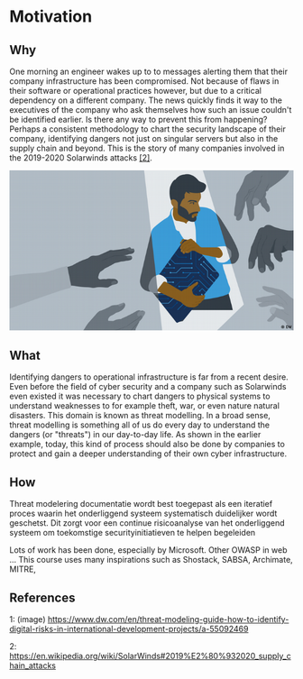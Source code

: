 # Motivation

## Why
One morning an engineer wakes up to to messages alerting them that their company infrastructure has been compromised.
Not because of flaws in their software or operational practices however, but due to a critical dependency on a different company.
The news quickly finds it way to the executives of the company who ask themselves how such an issue couldn't be identified earlier.
Is there any way to prevent this from happening?
Perhaps a consistent methodology to chart the security landscape of their company, identifying dangers not just on singular servers but also in the supply chain and beyond.
This is the story of many companies involved in the 2019-2020 Solarwinds attacks [[2]](#References).

![](motivation-cover.jpg)



## What

Identifying dangers to operational infrastructure is far from a recent desire.
Even before the field of cyber security and a company such as Solarwinds even existed it was necessary to chart dangers to physical systems to understand weaknesses to for example theft, war, or even nature natural disasters.
This domain is known as threat modelling.
In a broad sense, threat modelling is something all of us do every day to understand the dangers (or "threats") in our day-to-day life.
As shown in the earlier example, today, this kind of process should also be done by companies to protect and gain a deeper understanding of their own cyber infrastructure.


## How

Threat modelering documentatie wordt best toegepast als een iteratief proces waarin het onderliggend systeem systematisch duidelijker wordt geschetst. Dit zorgt voor een continue risicoanalyse van het onderliggend systeem om toekomstige securityinitiatieven te helpen begeleiden

Lots of work has been done, especially by Microsoft.
Other OWASP in web ...
This course uses many inspirations such as Shostack, SABSA, Archimate, MITRE,

## References
1: (image) https://www.dw.com/en/threat-modeling-guide-how-to-identify-digital-risks-in-international-development-projects/a-55092469

2: https://en.wikipedia.org/wiki/SolarWinds#2019%E2%80%932020_supply_chain_attacks
